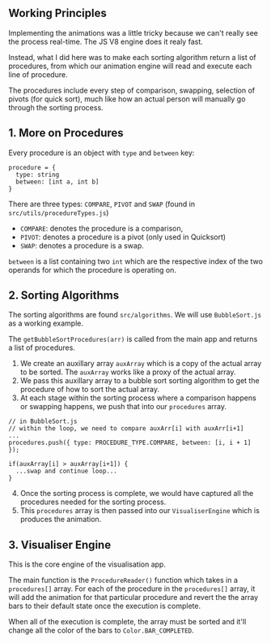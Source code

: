 ## Working Principles

Implementing the animations was a little tricky because we can't really see the process real-time. The JS V8 engine does it realy fast. 

Instead, what I did here was to make each sorting algorithm return a list of procedures, from which our animation engine will read and execute each line of procedure. 

The procedures include every step of comparison, swapping, selection of pivots (for quick sort), much like how an actual person will manually go through the sorting process. 


## 1. More on Procedures
Every procedure is an object with `type` and `between` key: 
```
procedure = {
  type: string
  between: [int a, int b]
}
```

There are three types: `COMPARE`, `PIVOT` and `SWAP` (found in `src/utils/procedureTypes.js`)

- `COMPARE`: denotes the procedure is a comparison, 
- `PIVOT`: denotes a procedure is a pivot (only used in Quicksort) 
- `SWAP`: denotes a procedure is a swap. 

`between` is a list containing two `int` which are the respective index of the two operands for which the procedure is operating on. 


## 2. Sorting Algorithms
The sorting algorithms are found `src/algorithms`. We will use `BubbleSort.js` as a working example. 

The `getBubbleSortProcedures(arr)` is called from the main app and returns a list of procedures. 

1. We create an auxillary array `auxArray` which is a copy of the actual array to be sorted. The `auxArray` works like a proxy of the actual array. 
2. We pass this auxillary array to a bubble sort sorting algorithm to get the procedure of how to sort the actual array. 
3. At each stage within the sorting process where a comparison happens or swapping happens, we push that into our `procedures` array. 
```
// in BubbleSort.js 
// within the loop, we need to compare auxArr[i] with auxArr[i+1]
...
procedures.push({ type: PROCEDURE_TYPE.COMPARE, between: [i, i + 1] });

if(auxArray[i] > auxArray[i+1]) {
  ...swap and continue loop...
}
```
4. Once the sorting process is complete, we would have captured all the procedures needed for the sorting process.
5. This `procedures` array is then passed into our `VisualiserEngine` which is produces the animation.


## 3. Visualiser Engine

This is the core engine of the visualisation app. 

The main function is the `ProcedureReader()` function which takes in a `procedures[]` array. 
For each of the procedure in the `procedures[]` array, it will add the animation for that particular procedure and revert the the array bars to their default state once the execution is complete. 

When all of the execution is complete, the array must be sorted and it'll change all the color of the bars to `Color.BAR_COMPLETED`.



